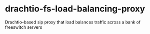 # drachtio-fs-load-balancing-proxy
Drachtio-based sip proxy that load balances traffic across a bank of freeswitch servers
